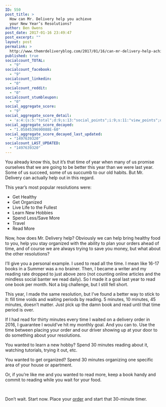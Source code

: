 ```yaml
---
ID: 550
post_title: >
  How can Mr. Delivery help you achieve
  your New Year’s Resolutions?
author: Ben Owens
post_date: 2017-01-16 23:49:47
post_excerpt: ""
layout: post
permalink: >
  http://www.themrdeliveryblog.com/2017/01/16/can-mr-delivery-help-achieve-new-years-resolutions/
published: true
socialcount_TOTAL:
  - "9"
socialcount_facebook:
  - "9"
socialcount_linkedin:
  - "0"
socialcount_reddit:
  - "0"
socialcount_stumbleupon:
  - "0"
social_aggregate_score:
  - "9"
social_aggregate_score_detail:
  - 'a:4:{s:5:"total";d:9;s:13:"social_points";i:9;s:11:"view_points";d:0;s:14:"comment_points";i:0;}'
social_aggregate_score_decayed:
  - "1.0584539690088E-60"
social_aggregate_score_decayed_last_updated:
  - "1497639320"
socialcount_LAST_UPDATED:
  - "1497639320"
---
```

You already know this, but it’s that time of year when many of us promise ourselves that we are going to be better this year than we were last year. Some of us succeed, some of us succumb to our old habits. But Mr. Delivery can actually help out in this regard.

This year’s most popular resolutions were:
<ul>
 	<li>Get Healthy</li>
 	<li>Get Organized</li>
 	<li>Live Life to the Fullest</li>
 	<li>Learn New Hobbies</li>
 	<li>Spend Less/Save More</li>
 	<li>Travel</li>
 	<li>Read More</li>
</ul>
Now, how does Mr. Delivery help? Obviously we can help bring healthy food to you, help you stay organized with the ability to plan your orders ahead of time, and of course we are always trying to save you money, but what about the other resolutions?

I’ll give you a personal example. I used to read all the time. I mean like 16-17 books in a Summer was a no brainer. Then, I became a writer and my reading rate dropped to just above zero (not counting online articles and the mindless social banter we read daily). So I made it a goal last year to read one book per month. Not a big challenge, but I still fell short.

This year, I made the same resolution, but I’ve found a better way to stick to it: fill time voids and waiting periods by reading. 5 minutes, 10 minutes, 45 minutes, doesn’t matter. Just pick up the damn book and read until that time period is over.

If I had read for thirty minutes every time I waited on a delivery order in 2016, I guarantee I would’ve hit my monthly goal. And you can to. Use the time between placing your order and our driver showing up at your door to do something about your resolutions.

You wanted to learn a new hobby? Spend 30 minutes reading about it, watching tutorials, trying it out, etc.

You wanted to get organized? Spend 30 minutes organizing one specific area of your house or apartment.

Or, if you’re like me and you wanted to read more, keep a book handy and commit to reading while you wait for your food.

&nbsp;

Don’t wait. Start now. Place your <a href="http://www.mrdelivery.com">order</a> and start that 30-minute timer.